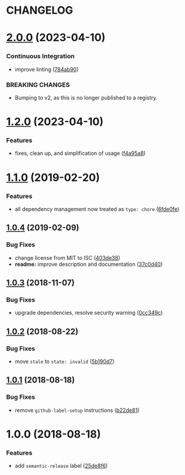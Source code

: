 # CHANGELOG

# [2.0.0](https://github.com/seantrane/github-label-presets/compare/v1.2.0...v2.0.0) (2023-04-10)


### Continuous Integration

* improve linting ([784ab90](https://github.com/seantrane/github-label-presets/commit/784ab902be5d09dc1b93bdd766b6ee23b66bf390))


### BREAKING CHANGES

* Bumping to v2, as this is no longer published to a registry.

# [1.2.0](https://github.com/seantrane/github-label-presets/compare/v1.1.0...v1.2.0) (2023-04-10)


### Features

* fixes, clean up, and simplification of usage ([f4a95a8](https://github.com/seantrane/github-label-presets/commit/f4a95a8b917aedd94eb61f16f29c78837e362811))

# [1.1.0](https://github.com/seantrane/github-label-presets/compare/v1.0.4...v1.1.0) (2019-02-20)


### Features

* all dependency management now treated as `type: chore` ([6fde0fe](https://github.com/seantrane/github-label-presets/commit/6fde0fe))

## [1.0.4](https://github.com/seantrane/github-label-presets/compare/v1.0.3...v1.0.4) (2019-02-09)


### Bug Fixes

* change license from MIT to ISC ([403de38](https://github.com/seantrane/github-label-presets/commit/403de38))
* **readme:** improve description and documentation ([37c0d40](https://github.com/seantrane/github-label-presets/commit/37c0d40))

## [1.0.3](https://github.com/seantrane/github-label-presets/compare/v1.0.2...v1.0.3) (2018-11-07)


### Bug Fixes

* upgrade dependencies, resolve security warning ([0cc349c](https://github.com/seantrane/github-label-presets/commit/0cc349c))

## [1.0.2](https://github.com/seantrane/github-label-presets/compare/v1.0.1...v1.0.2) (2018-08-22)


### Bug Fixes

* move `stale` to `state: invalid` ([5b190d7](https://github.com/seantrane/github-label-presets/commit/5b190d7))

## [1.0.1](https://github.com/seantrane/github-label-presets/compare/v1.0.0...v1.0.1) (2018-08-18)


### Bug Fixes

* remove `github-label-setup` instructions ([b22de81](https://github.com/seantrane/github-label-presets/commit/b22de81))

# 1.0.0 (2018-08-18)


### Features

* add `semantic-release` label ([25de8f6](https://github.com/seantrane/github-label-presets/commit/25de8f6))
